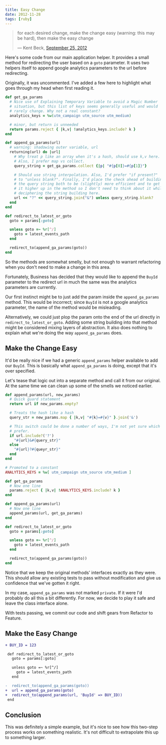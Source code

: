 ```yaml
---
title: Easy Change
date: 2012-11-28
tags: [ruby]
---
```


> for each desired change, make the change easy (warning: this may be 
> hard), then make the easy change
>
> &mdash; Kent Beck, [September 25, 2012][tweet]

[tweet]: https://twitter.com/KentBeck/status/250733358307500032

Here's some code from our main application helper. It provides a small 
method for redirecting the user based on a `goto` parameter. It uses two 
helpers itself to append google analytics parameters to the url before 
redirecting.

Originally, it was uncommented. I've added a few here to highlight what 
goes through my head when first reading it.

```ruby 
def get_ga_params
  # Nice use of Explaining Temporary Variable to avoid a Magic Number 
  # situation, but this list of keys seems generally useful and would 
  # rarely change. Why not a real constant?
  analytics_keys = %w(utm_campaign utm_source utm_medium)

  # minor, but return is unneeded
  return params.reject { |k,v| !analytics_keys.include? k }
end

def append_ga_params(url)
  # warning: shadowing outer variable, url
  returning(url) do |url|
    # Why treat p like an array when it's a hash, should use k,v here. 
    # Also, I prefer map vs collect.
    query_string = get_ga_params.collect {|p| "#{p[0]}=#{p[1]}"}

    # Should use string interpolation. Also, I'd prefer "if present?" 
    # to "unless blank?". Finally, I'd place the check ahead of building 
    # the query string both to be (slightly) more efficient and to get 
    # it higher up in the method so I don't need to think about it while 
    # deciphering the string building here.
    url << "?" << query_string.join("&") unless query_string.blank?
  end
end

def redirect_to_latest_or_goto
  goto = params[:goto]

  unless goto =~ %r[^/]
    goto = latest_events_path
  end

  redirect_to(append_ga_params(goto))
end
```

So the methods are somewhat smelly, but not enough to warrant 
refactoring when you don't need to make a change in this area.

Fortunately, Business has decided that they would like to append the 
`BuyId` parameter to the redirect url in much the same was the analytics 
parameters are currently.

Our first instinct might be to just add the param inside the 
`append_ga_params` method. This would be incorrect; since `BuyId` is not 
a google analytics parameter, the name of the method would be 
misleading.

Alternatively, we could just plop the param onto the end of the url 
directly in `redirect_to_latest_or_goto`. Adding some string building 
into that method might be considered mixing layers of abstraction. It 
also does nothing to explain what we're doing the way `append_ga_params` 
does.

## Make the Change Easy

It'd be really nice if we had a generic `append_params` helper available 
to add our `BuyId`. This is basically what `append_ga_params` is doing, 
except that it's over specified. 

Let's tease that logic out into a separate method and call it from our 
original. At the same time we can clean up some of the smells we noticed 
earlier.

```ruby 
def append_params(url, new_params)
  # Quick guard statement
  return url if new_params.empty?

  # Treats the hash like a hash
  query_str = new_params.map { |k,v| "#{k}=#{v}" }.join('&')

  # This switch could be done a number of ways, I'm not yet sure which I 
  # prefer.
  if url.include?('?')
    "#{url}&#{query_str}"
  else
    "#{url}?#{queyr_str}"
  end
end

# Promoted to a constant
ANALYTICS_KEYS = %w[ utm_campaign utm_source utm_medium ]

def get_ga_params
  # Now one line
  params.reject { |k,v| !ANALYTICS_KEYS.include? k }
end

def append_ga_params(url)
  # Now one line
  append_params(url, get_ga_params)
end

def redirect_to_latest_or_goto
  goto = params[:goto]

  unless goto =~ %r[^/]
    goto = latest_events_path
  end

  redirect_to(append_ga_params(goto))
end
```

Notice that we keep the original methods' interfaces exactly as they 
were. This should allow any existing tests to pass without modification 
and give us confidence that we've gotten it right.

In my case, `append_ga_params` was not marked `private`. If it were I'd 
probably do all this a bit differently. For now, we decide to play it 
safe and leave the class interface alone.

With tests passing, we commit our code and shift gears from Refactor to 
Feature.

## Make the Easy Change

```diff 
+ BUY_ID = 123

 def redirect_to_latest_or_goto
   goto = params[:goto]

   unless goto =~ %r[^/]
     goto = latest_events_path
   end

-  redirect_to(append_ga_params(goto))
+  url = append_ga_params(goto)
+  redirect_to(append_params(url, 'BuyId' => BUY_ID))
 end
```

## Conclusion

This was definitely a simple example, but it's nice to see how this 
two-step process works on something realistic. It's not difficult to 
extrapolate this up to something larger.
